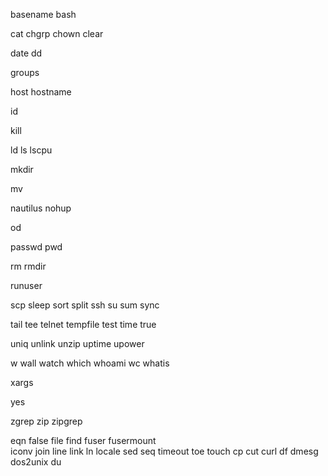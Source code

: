 
basename	bash

cat chgrp	chown clear

date dd

groups

host hostname

id

kill

ld ls lscpu

mkdir

mv

nautilus nohup

od

passwd pwd

rm	rmdir

runuser

scp sleep sort split ssh su	sum sync

tail tee telnet	tempfile test	time true

uniq unlink unzip uptime upower

w	wall	watch which	whoami wc whatis

xargs

yes

zgrep zip zipgrep

eqn 
false file	find fuser fusermount	
iconv 
join
line	link ln locale 
sed	seq
timeout toe	touch
cp cut curl
df dmesg	dos2unix	du
